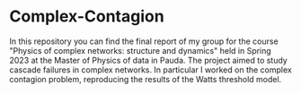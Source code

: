 # Complex-Contagion

In this repository you can find the final report of my group for the course "Physics of complex networks: structure and dynamics" held in Spring 2023 at the Master of Physics of data in Pauda.
The project aimed to study cascade failures in complex networks. In particular I worked on the complex contagion problem, reproducing the results of the Watts threshold model.
